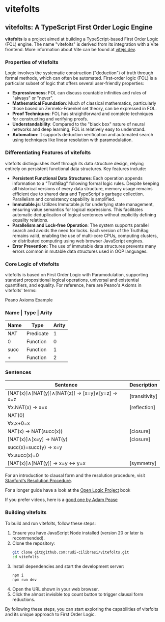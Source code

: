 # vitefolts

## vitefolts: A TypeScript First Order Logic Engine

**vitefolts** is a project aimed at building a TypeScript-based First Order Logic (FOL) engine. The name "vitefolts" is derived from its integration with a Vite frontend. More information about Vite can be found at [vitejs.dev](https://vitejs.dev/).

### Properties of vitefolts

Logic involves the systematic construction ("deduction") of truth through formal methods, which can often be automated. First-order logic (FOL) is a particular subset of logic that offers several user-friendly properties:

- **Expressiveness**: FOL can discuss countable infinities and rules of "always" or "never".
- **Mathematical Foundation**: Much of classical mathematics, particularly those based on Zermelo-Fraenkel set theory, can be expressed in FOL.
- **Proof Techniques**: FOL has straightforward and complete techniques for constructing and verifying proofs.
- **Understandability**: Compared to the "black box" nature of neural networks and deep learning, FOL is relatively easy to understand.
- **Automation**: It supports deduction verification and automated search using techniques like linear resolution with paramodulation.

### Differentiating Features of vitefolts

vitefolts distinguishes itself through its data structure design, relying entirely on persistent functional data structures. Key features include:

- **Persistent Functional Data Structures**: Each operation appends information to a "TruthBag" following formal logic rules. Despite keeping all historical versions of every data structure, memory usage remains efficient due to shared data and TypeScript's garbage collection. Parallelism and consistency capability is amplified.
- **Immutable.js**: Utilizes Immutable.js for underlying state management, ensuring value semantics for logical expressions. This facilitates automatic deduplication of logical sentences without explicitly defining equality relations.
- **Parallelism and Lock-free Operation**: The system supports parallel search and avoids the need for locks. Each version of the TruthBag remains valid, enabling the use of multi-core CPUs, computing clusters, or distributed computing using web browser JavaScript engines.
- **Error Prevention**: The use of immutable data structures prevents many errors common in mutable data structures used in OOP languages.

### Core Logic of vitefolts

vitefolts is based on First Order Logic with Paramodulation, supporting standard propositional logical operations, universal and existential quantifiers, and equality. For reference, here are Peano's Axioms in vitefolts' terms:

Peano Axioms Example

### Name | Type | Arity
| Name  | Type      | Arity |
|-------|-----------|-------|
| NAT   | Predicate | 1     |
| 0     | Function  | 0     |
| succ  | Function  | 1     |
| +     | Function  | 2     |

### Sentences



| Sentence                                                                           | Description   |
|------------------------------------------------------------------------------------|---------------|
| [NAT(x)]∧[NAT(y)]∧[NAT(z)] → [x=y]∧[y=z] → x=z                                      | [transitivity]|
| ∀x.NAT(x) → x=x                                                                    | [reflection]  |
| NAT(0)                                                                             |               |
| ∀x.x+0=x                                                                           |               |
| NAT(x) → NAT(succ(x))                                                              | [closure]     |
| [NAT(x)]∧[x=y] → NAT(y)                                                            | [closure]     |
| succ(x)=succ(y) → x=y                                                              |               |
| ∀x.succ(x)=0                                                                       |               |
| [NAT(x)]∧[NAT(y)] → x=y ↔ y=x                                                      | [symmetry]    |

For an introduction to clausal form and the resolution procedure, visit [Stanford's Resolution Procedure](http://intrologic.stanford.edu/extras/resolution.html).

For a longer guide have a look at the [Open Logic Project](https://builds.openlogicproject.org/open-logic-complete.pdf) book

If you prefer videos, here is a [good one by Adam Pease](https://www.youtube.com/watch?v=J3Pm43O48Uo)

### Building vitefolts

To build and run vitefolts, follow these steps:

1. Ensure you have JavaScript Node installed (version 20 or later is recommended).
2. Clone the repository:
   ```bash
   git clone git@github.com:rudi-cilibrasi/vitefolts.git
   cd vitefolts
   ```
3. Install dependencies and start the development server:
   ```bash
   npm i
   npm run dev
   ```
4. Open the URL shown in your web browser.
5. Click the almost invisible top count button to trigger clausal form reductions.

By following these steps, you can start exploring the capabilities of vitefolts and its unique approach to First Order Logic.

